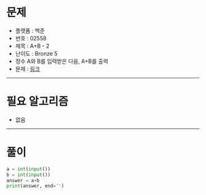 # 문제
- 플랫폼 : 백준
- 번호 : 02558
- 제목 : A+B - 2
- 난이도 : Bronze 5
- 정수 A와 B를 입력받은 다음, A+B를 출력
- 문제 : <a href="https://www.acmicpc.net/problem/2558" target="_blank">링크</a>

---

# 필요 알고리즘
- 없음

---

# 풀이
```python
a = int(input())
b = int(input())
answer = a+b
print(answer, end='')

```